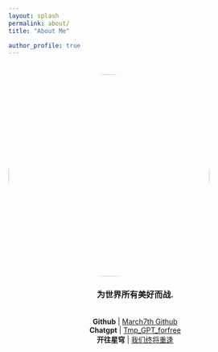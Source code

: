 ```yaml
---
layout: splash
permalink: about/
title: "About Me"

author_profile: true
---
```

<div style="padding-top:1.5em;">
    <img src="https://raw.githubusercontent.com/Sumalene/march7th/main/Honkai_Star_Rail_logo.png" width="400px" class="align-center" style="border-radius: 50%;"/>
</div>

<div style="text-align:center">

<h3>为世界所有美好而战.</h3>
<br>
<span><strong>Github</strong> | <a href="https://github.com/Sumalene">March7th Github</a></span><br>
<span><strong>Chatgpt</strong> | <a href="https://p.v50.ltd/#/chat/1002">Tmp_GPT_forfree</a></span><br>
<span><strong>开往星穹</strong> | <a href="https://travellings.cn/go.html">我们终将重逢</a></span>

</div>
